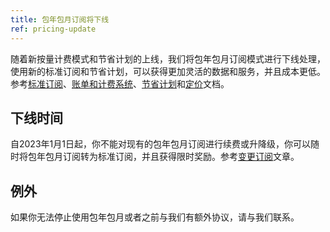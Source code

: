 ```yaml
---
title: 包年包月订阅将下线
ref: pricing-update
---
```


随着新按量计费模式和节省计划的上线，我们将包年包月订阅模式进行下线处理，使用新的标准订阅和节省计划，可以获得更加灵活的数据和服务，并且成本更低。参考[标准订阅](https://dev.qweather.com/docs/finance/subscription/)、[账单和计费系统](https://dev.qweather.com/docs/finance/billing-and-payment/)、[节省计划](https://dev.qweather.com/docs/finance/saving-plans/)和[定价](https://dev.qweather.com/docs/finance/pricing/)文档。

## 下线时间

自2023年1月1日起，你不能对现有的包年包月订阅进行续费或升降级，你可以随时将包年包月订阅转为标准订阅，并且获得限时奖励。参考[变更订阅](/post/annual-to-standard-subscription/)文章。

## 例外

如果你无法停止使用包年包月或者之前与我们有额外协议，请与我们联系。